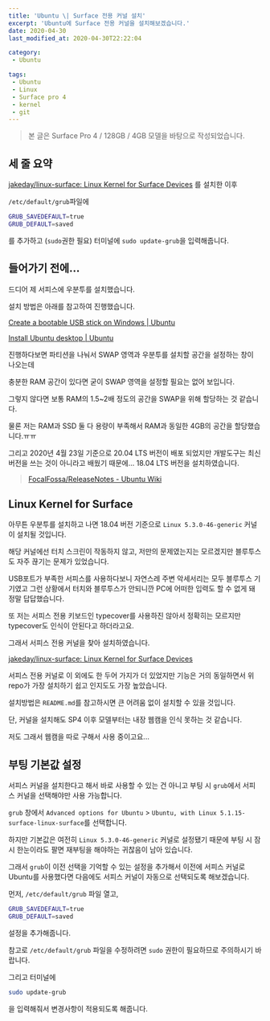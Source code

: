 ```yaml
---
title: 'Ubuntu \| Surface 전용 커널 설치'
excerpt: 'Ubuntu에 Surface 전용 커널을 설치해보겠습니다.'
date: 2020-04-30
last_modified_at: 2020-04-30T22:22:04

category:
 - Ubuntu

tags:
 - Ubuntu
 - Linux
 - Surface pro 4
 - kernel
 - git
---
```


> 본 글은 Surface Pro 4 / 128GB / 4GB 모델을 바탕으로 작성되었습니다.

## 세 줄 요약
[jakeday/linux-surface: Linux Kernel for Surface Devices](https://github.com/jakeday/linux-surface) 를 설치한 이후 

`/etc/default/grub`파일에

```bash
GRUB_SAVEDEFAULT=true
GRUB_DEFAULT=saved
```

를 추가하고 (`sudo`권한 필요) 터미널에 `sudo update-grub`을 입력해줍니다.



## 들어가기 전에...
드디어 제 서피스에 우분투를 설치했습니다.

설치 방법은 아래를 참고하여 진행했습니다.

[Create a bootable USB stick on Windows \| Ubuntu](https://ubuntu.com/tutorials/tutorial-create-a-usb-stick-on-windows#6-write-the-iso)

[Install Ubuntu desktop \| Ubuntu](https://ubuntu.com/tutorials/tutorial-install-ubuntu-desktop#8-select-your-location)

진행하다보면 파티션을 나눠서 SWAP 영역과 우분투를 설치할 공간을 설정하는 창이 나오는데

충분한 RAM 공간이 있다면 굳이 SWAP 영역을 설정할 필요는 없어 보입니다. 

그렇지 않다면 보통 RAM의 1.5~2배 정도의 공간을 SWAP을 위해 할당하는 것 같습니다.

물론 저는 RAM과 SSD 둘 다 용량이 부족해서 RAM과 동일한 4GB의 공간을 할당했습니다.ㅠㅠ

그리고 2020년 4월 23일 기준으로 20.04 LTS 버전이 배포 되었지만 개발도구는 최신버전을 쓰는 것이 아니라고 배웠기 때문에... 18.04 LTS 버전을 설치하였습니다.

> [FocalFossa/ReleaseNotes - Ubuntu Wiki](https://wiki.ubuntu.com/FocalFossa/ReleaseNotes)



## Linux Kernel for Surface
아무튼 우분투를 설치하고 나면 18.04 버전 기준으로 `Linux 5.3.0-46-generic` 커널이 설치될 것입니다.

해당 커널에선 터치 스크린이 작동하지 않고, 저만의 문제였는지는 모르겠지만 블루투스도 자주 끊기는 문제가 있었습니다.

USB포트가 부족한 서피스를 사용하다보니 자연스레 주변 악세서리는 모두 블루투스 기기였고 그런 상황에서 터치와 블루투스가 안되니깐 PC에 어떠한 입력도 할 수 없게 돼 정말 답답했습니다.

또 저는 서피스 전용 키보드인 typecover를 사용하진 않아서 정확히는 모르지만 typecover도 인식이 안된다고 하더라고요.

그래서 서피스 전용 커널을 찾아 설치하였습니다.

[jakeday/linux-surface: Linux Kernel for Surface Devices](https://github.com/jakeday/linux-surface)

서피스 전용 커널로 이 외에도 한 두어 가지가 더 있었지만 기능은 거의 동일하면서 위 repo가 가장 설치하기 쉽고 인지도도 가장 높았습니다.

설치방법은 `README.md`를 참고하시면 큰 어려움 없이 설치할 수 있을 것입니다.

단, 커널을 설치해도 SP4 이후 모델부터는 내장 웹캠을 인식 못하는 것 같습니다.

저도 그래서 웹캠을 따로 구해서 사용 중이고요...



## 부팅 기본값 설정
서피스 커널을 설치한다고 해서 바로 사용할 수 있는 건 아니고 부팅 시 `grub`에서 서피스 커널을 선택해야만 사용 가능합니다.

`grub` 창에서 `Advanced options for Ubuntu` > `Ubuntu, with Linux 5.1.15-surface-linux-surface`를 선택합니다.

하지만 기본값은 여전히 `Linux 5.3.0-46-generic` 커널로 설정됐기 때문에 부팅 시 잠시 한눈이라도 팔면 재부팅을 해야하는 귀찮음이 남아 있습니다.

그래서 `grub`이 이전 선택을 기억할 수 있는 설정을 추가해서 이전에 서피스 커널로 Ubuntu를 사용했다면 다음에도 서피스 커널이 자동으로 선택되도록 해보겠습니다.

먼저, `/etc/default/grub` 파일 열고,

```bash
GRUB_SAVEDEFAULT=true
GRUB_DEFAULT=saved
```

설정을 추가해줍니다.

참고로 `/etc/default/grub` 파일을 수정하려면 `sudo` 권한이 필요하므로 주의하시기 바랍니다.

그리고 터미널에 

```bash
sudo update-grub
```

을 입력해줘서 변경사항이 적용되도록 해줍니다.